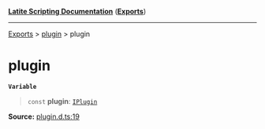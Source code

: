 [**Latite Scripting Documentation**](../../README.md) ([**Exports**](../../exports.md))

---

[Exports](../../exports.md) > [plugin](../index.md) > plugin

# plugin

**`Variable`**

> `const` **plugin**: [`IPlugin`](../interfaces/interface.IPlugin.md)

**Source:** [plugin.d.ts:19](https://github.com/LatiteScripting/latitescripting.github.io/blob/a08b0d1/definitions/plugin.d.ts#L19)
